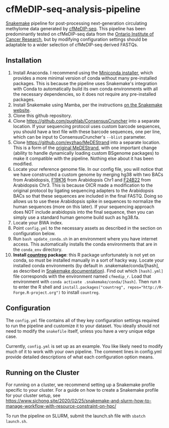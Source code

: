 # cfMeDIP-seq-analysis-pipeline
[Snakemake](https://snakemake.readthedocs.io/en/stable/) pipeline for post-processing next-generation
circulating methylome data generated by [cfMeDIP-seq](https://www.nature.com/articles/s41596-019-0202-2).
This pipeline has been predominantly tested on cfMeDIP-seq data from the [Ontario Institute of Cancer Research](https://oicr.on.ca/),
but by modifying configuration settings should be adaptable to a wider selection of cfMeDIP-seq derived FASTQs.

## Installation

1. Install Anaconda. I recommend using the [Miniconda installer](https://docs.conda.io/en/latest/miniconda.html), which provides a more minimal version of conda without many pre-installed packages. This is because the pipeline uses Snakemake's integration with Conda to automatically build its own conda environments with all the necessary dependencies, so it does not require any pre-installed packages.
2. Install Snakemake using Mamba, per the instructions [on the Snakemake website](https://snakemake.readthedocs.io/en/stable/getting_started/installation.html).
3. Clone this github repository.
4. Clone https://github.com/pughlab/ConsensusCruncher into a separate location. If your sequencing protocol uses custom barcode sequences, you should have a text file with these barcode sequences, one per line, which can be input to ConsensusCruncher's `--blist` parameter.
5. Clone https://github.com/eyzhao/MeDEStrand into a separate location. This is a form of the [original MeDEStrand](https://github.com/jxu1234/MeDEStrand), with one important change (ability to handle dynamically loading custom BSgenome packages) to make it compatible with the pipeline. Nothing else about it has been modified.
6. Locate your reference genome file. In our config file, you will notice that we have constructed a custom genome by merging hg38 with two BACs from Arabidopsis, [F19K16](https://www.arabidopsis.org/servlets/TairObject?type=assembly_unit&id=362) from Arabidopsis Chr1 and [F24B22](https://www.arabidopsis.org/servlet/TairObject?type=AssemblyUnit&name=F24B22) from Arabidopsis Chr3. This is because OICR made a modification to the original protocol by ligating sequencing adapters to the Arabidopsis BACs so that these sequences are included in the final FASTQ. Doing so allows us to use these Arabidopsis spike in sequences to normalize the human sequences (more on this later). If your sequencing approach does NOT include arabidopsis into the final sequence, then you can simply use a standard human genome build such as hg38.fa.
7. Locate your BWA index.
8. Point `config.yml` to the necessary assets as described in the section on configuration below.
9. Run `bash update_conda.sh` in an environment where you have internet access. This automatically installs the conda environments that are in the `conda_env` directory.
10. **Install [countreg](https://rdrr.io/rforge/countreg/) package**: this R package unfortunately is not yet on conda, so must be installed manually in a sort of hacky way. Locate your installed conda environments (by default in .snakemake/conda/[hash], as described in [Snakemake documentation](https://snakemake.readthedocs.io/en/stable/snakefiles/deployment.html#integrated-package-management)). Find out which `[hash].yml]` file corresponds with the environment named `cfmedip_r`. Load that environment with `conda activate .snakemake/conda/[hash]`. Then run `R` to enter the R shell and `install.packages("countreg", repos="http://R-Forge.R-project.org")` to install `countreg`.

## Configuration

The `config.yml` file contains all of they key configuration settings required to run the pipeline and customize it to your dataset. You ideally should not need to modify the `snakefile` itself, unless you have a very unique edge case.

Currently, `config.yml` is set up as an example. You like likely need to modify much of it to work with your own pipeline. The comment lines in config.yml provide detailed descriptions of what each configuration option means.

## Running on the Cluster

For running on a cluster, we recommend setting up a Snakemake profile specific to your cluster. For a guide on how to create a Snakemake profile for your cluster setup, see https://www.sichong.site/2020/02/25/snakemake-and-slurm-how-to-manage-workflow-with-resource-constraint-on-hpc/

To run the pipeline on SLURM, submit the launch.sh file with `sbatch launch.sh`.
